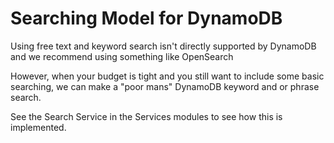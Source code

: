 # Searching Model for DynamoDB

Using free text and keyword search isn't directly supported by DynamoDB and we recommend using something like OpenSearch

However, when your budget is tight and you still want to include some basic searching, we can make a "poor mans" DynamoDB keyword and or phrase search.

See the Search Service in the Services modules to see how this is implemented.

